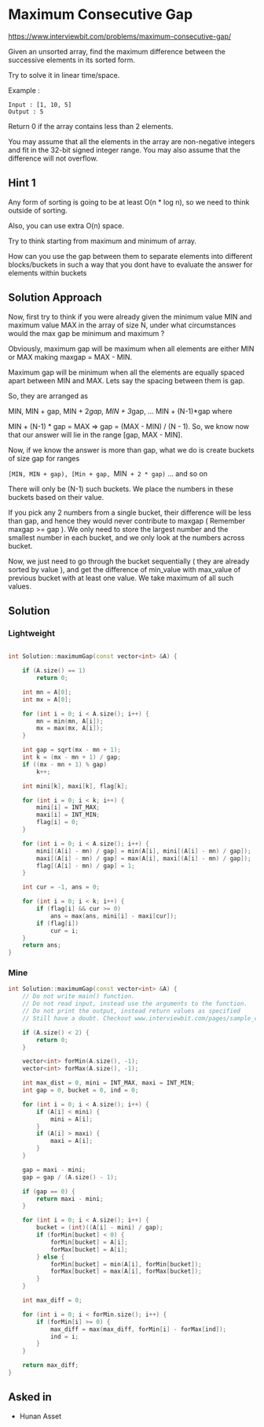 # Maximum Consecutive Gap

https://www.interviewbit.com/problems/maximum-consecutive-gap/


Given an unsorted array, find the maximum difference between the successive elements in its sorted form.

Try to solve it in linear time/space.

Example :
```
Input : [1, 10, 5]
Output : 5 
```

Return 0 if the array contains less than 2 elements.

You may assume that all the elements in the array are non-negative integers and fit in the 32-bit signed integer range.
You may also assume that the difference will not overflow.


## Hint 1

Any form of sorting is going to be at least O(n * log n), so we need to think outside of sorting.

Also, you can use extra O(n) space.

Try to think starting from maximum and minimum of array.

How can you use the gap between them to separate elements into different blocks/buckets in such a way that you dont have to evaluate the answer for elements within buckets

## Solution Approach

Now, first try to think if you were already given the minimum value MIN and maximum value MAX in the array of size N, under what circumstances would the max gap be minimum and maximum ?

Obviously, maximum gap will be maximum when all elements are either MIN or MAX making maxgap = MAX - MIN.

Maximum gap will be minimum when all the elements are equally spaced apart between MIN and MAX. Lets say the spacing between them is gap.

So, they are arranged as

MIN, MIN + gap, MIN + 2*gap, MIN + 3*gap, ... MIN + (N-1)*gap 
where

MIN + (N-1) * gap = MAX 
=> gap = (MAX - MIN) / (N - 1). 
So, we know now that our answer will lie in the range [gap, MAX - MIN].

Now, if we know the answer is more than gap, what we do is create buckets of size gap for ranges

`[MIN, MIN + gap), [Min + gap, `MIN` + 2 * gap)` ... and so on

There will only be (N-1) such buckets. We place the numbers in these buckets based on their value.

If you pick any 2 numbers from a single bucket, their difference will be less than gap, and hence they would never contribute to maxgap ( Remember maxgap >= gap ). We only need to store the largest number and the smallest number in each bucket, and we only look at the numbers across bucket.

Now, we just need to go through the bucket sequentially ( they are already sorted by value ), and get the difference of min_value with max_value of previous bucket with at least one value. We take maximum of all such values.


## Solution

### Lightweight
```cpp

int Solution::maximumGap(const vector<int> &A) {

    if (A.size() == 1)
        return 0;

    int mn = A[0];
    int mx = A[0];

    for (int i = 0; i < A.size(); i++) {
        mn = min(mn, A[i]);
        mx = max(mx, A[i]);
    }

    int gap = sqrt(mx - mn + 1);
    int k = (mx - mn + 1) / gap;
    if ((mx - mn + 1) % gap)
        k++;

    int mini[k], maxi[k], flag[k];

    for (int i = 0; i < k; i++) {
        mini[i] = INT_MAX;
        maxi[i] = INT_MIN;
        flag[i] = 0;
    }

    for (int i = 0; i < A.size(); i++) {
        mini[(A[i] - mn) / gap] = min(A[i], mini[(A[i] - mn) / gap]);
        maxi[(A[i] - mn) / gap] = max(A[i], maxi[(A[i] - mn) / gap]);
        flag[(A[i] - mn) / gap] = 1;
    }

    int cur = -1, ans = 0;

    for (int i = 0; i < k; i++) {
        if (flag[i] && cur >= 0)
            ans = max(ans, mini[i] - maxi[cur]);
        if (flag[i])
            cur = i;
    }
    return ans;
}
```

### Mine
```cpp
int Solution::maximumGap(const vector<int> &A) {
    // Do not write main() function.
    // Do not read input, instead use the arguments to the function.
    // Do not print the output, instead return values as specified
    // Still have a doubt. Checkout www.interviewbit.com/pages/sample_codes/ for more details

    if (A.size() < 2) {
        return 0;
    }

    vector<int> forMin(A.size(), -1);
    vector<int> forMax(A.size(), -1);

    int max_dist = 0, mini = INT_MAX, maxi = INT_MIN;
    int gap = 0, bucket = 0, ind = 0;

    for (int i = 0; i < A.size(); i++) {
        if (A[i] < mini) {
            mini = A[i];
        }
        if (A[i] > maxi) {
            maxi = A[i];
        }
    }

    gap = maxi - mini;
    gap = gap / (A.size() - 1);

    if (gap == 0) {
        return maxi - mini;
    }

    for (int i = 0; i < A.size(); i++) {
        bucket = (int)((A[i] - mini) / gap);
        if (forMin[bucket] < 0) {
            forMin[bucket] = A[i];
            forMax[bucket] = A[i];
        } else {
            forMin[bucket] = min(A[i], forMin[bucket]);
            forMax[bucket] = max(A[i], forMax[bucket]);
        }
    }

    int max_diff = 0;

    for (int i = 0; i < forMin.size(); i++) {
        if (forMin[i] >= 0) {
            max_diff = max(max_diff, forMin[i] - forMax[ind]);
            ind = i;
        }
    }

    return max_diff;
}
```
## Asked in
* Hunan Asset
